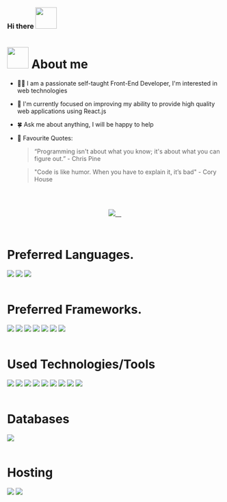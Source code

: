 ### Hi there <img src="https://raw.githubusercontent.com/blackcater/blackcater/master/images/Hi.gif" width="50">

# <img src="https://media.giphy.com/media/VgCDAzcKvsR6OM0uWg/giphy.gif" width="50" draggable="false" > About me

- 🏃‍♂️ I am a passionate self-taught Front-End Developer, I'm interested in web technologies

- 🚧 I'm currently focused on improving my ability to provide high quality web applications using React.js

- 🍀 Ask me about anything, I will be happy to help

- 💬 Favourite Quotes: 

  > “Programming isn't about what you know; it's about what you can figure out.” - Chris Pine

  > "Code is like humor. When you have to explain it, it’s bad"  - Cory House

<br>
<br>

<p  align="center" >
  <a href="https://github.com/momo-dev1">
    <img src="https://github-readme-stats.vercel.app/api?username=momo-dev1&count_private=true&show_icons=true&theme=nightowl&include_all_commits=true&langs_count=7" /> 
  </a>
</p>

<br>

# Preferred Languages.

<div>
<img src="https://img.shields.io/badge/javascript%20-%23323330.svg?&style=for-the-badge&logo=javascript&logoColor=%23F7DF1E"/>
<img src="https://img.shields.io/badge/typescript%20-%23007ACC.svg?&style=for-the-badge&logo=typescript&logoColor=white"/>
<img src="https://img.shields.io/badge/Python-3776AB?style=for-the-badge&logo=python&logoColor=white"/>
</div>

<br>

# Preferred Frameworks.

<div>
<img src="https://img.shields.io/badge/-React-61DAFB?style=for-the-badge&logo=React&logoColor=black"/>
<img src="https://img.shields.io/badge/-React%20Native-61DAFB?style=for-the-badge&logo=React&logoColor=black"/>
<img src="https://img.shields.io/badge/-Next.js-000000?style=for-the-badge&logo=Next.js&logoColor=white"/>
<img src="https://img.shields.io/badge/-Vue.js-4FC08D?style=for-the-badge&logo=Vue.js&logoColor=white"/>
<img src="https://img.shields.io/badge/-Nuxt.js-00C58E?style=for-the-badge&logo=Nuxt.js&logoColor=white"/>
<img src="https://img.shields.io/badge/-Node.js-339933?style=for-the-badge&logo=Node.js&logoColor=white"/>
<img src="https://img.shields.io/badge/-Express.js-000000?style=for-the-badge&logo=Express&logoColor=white"/>
</div>

<br>

# Used Technologies/Tools

<div>
 <img src="https://img.shields.io/badge/-GraphQL-E10098?style=for-the-badge&logo=GraphQL&logoColor=white"/>
 <img src="https://img.shields.io/badge/-Redux-764ABC?style=for-the-badge&logo=redux"/>
 <img src="https://img.shields.io/badge/-Vs%20Code-007ACC?style=for-the-badge&logo=Visual-Studio-Code&logoColor=whitej"/>
 <img src="https://img.shields.io/badge/strapi-%232E7EEA.svg?logo=strapi&logoColor=white&style=for-the-badge"/>
 <img src="https://img.shields.io/badge/styled--components-DB7093?logo=styled-components&logoColor=white&style=for-the-badge"/>
 <img src="https://img.shields.io/badge/tailwindcss-%2338B2AC.svg?logo=tailwind-css&logoColor=white&style=for-the-badge"/>
 <img src="https://img.shields.io/badge/-VIM-019733?style=for-the-badge&logo=VIM&logoColor=white"/>
 <img src="https://img.shields.io/badge/-JEST-C21325?style=for-the-badge&logo=jest&logoColor=white"/>
 <img src="https://img.shields.io/badge/-Microservices-darkgreen?style=for-the-badge"/>
</div>

<br>

# Databases

<div>
<img src ="https://img.shields.io/badge/MongoDB-%234ea94b.svg?&style=for-the-badge&logo=mongodb&logoColor=white"/>
</div>

<br>

# Hosting

<div>
<img src="https://img.shields.io/badge/vercel%20-%23000000.svg?&style=for-the-badge&logo=vercel&logoColor=white"/>
<img src="https://img.shields.io/badge/heroku%20-%23430098.svg?&style=for-the-badge&logo=heroku&logoColor=white"/>
</div>
